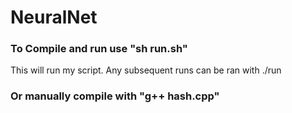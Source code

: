 # NeuralNet

### To Compile and run use "sh run.sh"
This will run my script. Any subsequent runs can be ran with ./run

### Or manually compile with "g++ hash.cpp"
